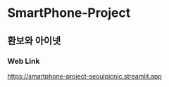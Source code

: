 # SmartPhone-Project

## 환보와 아이넷

### Web Link
[https://smartphone-project-seoulpicnic.streamlit.app
](https://smartphone-project-seoulpicnic.streamlit.app/)
